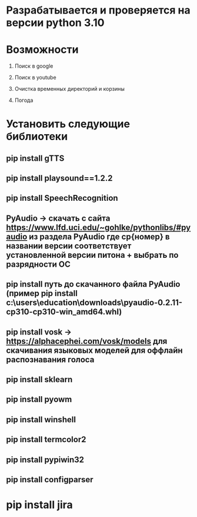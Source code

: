 # Разрабатывается и проверяется на версии python 3.10
# Возможности

1) Поиск в google

2) Поиск в youtube

3) Очистка временных директорий и корзины

4) Погода


# Установить следующие библиотеки
## pip install gTTS
## pip install playsound==1.2.2
## pip install SpeechRecognition
## PyAudio -> скачать с сайта https://www.lfd.uci.edu/~gohlke/pythonlibs/#pyaudio из раздела PyAudio где cp{номер} в названии версии соответствует установленной версии питона + выбрать по разрядности ОС
## pip install путь до скачанного файла PyAudio (пример pip install c:\users\education\downloads\pyaudio-0.2.11-cp310-cp310-win_amd64.whl)
## pip install vosk -> https://alphacephei.com/vosk/models для скачивания языковых моделей для оффлайн распознавания голоса
## pip install sklearn
## pip install pyowm
## pip install winshell
## pip install termcolor2
## pip install pypiwin32
## pip install configparser

# pip install jira